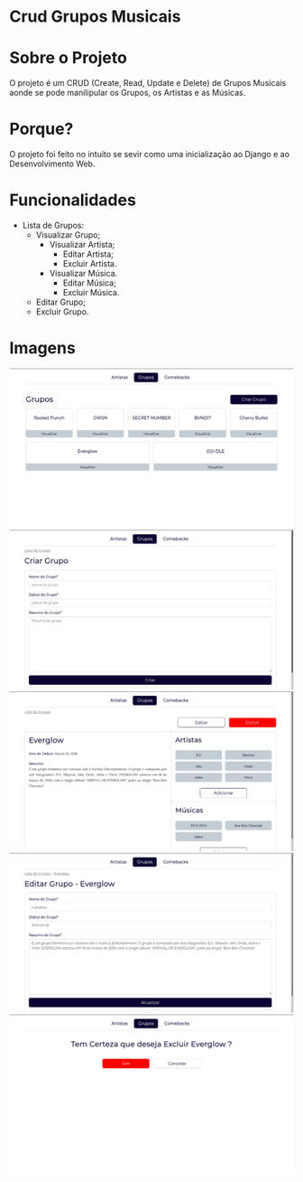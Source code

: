 # Crud Grupos Musicais

# Sobre o Projeto

O projeto é um CRUD (Create, Read, Update e Delete) de Grupos Musicais aonde se pode manilipular os Grupos, os Artistas e as Músicas.

# Porque?

O projeto foi feito no intuito se sevir como uma inicialização ao Django e ao Desenvolvimento Web.

# Funcionalidades

* Lista de Grupos:
  * Visualizar Grupo;
     * Visualizar Artista;
          * Editar Artista;
          * Excluir Artista.
     * Visualizar Música.
          * Editar Música;
          * Excluir Música.
  * Editar Grupo;
  * Excluir Grupo.

# Imagens

![Preview-Screens](https://github.com/Bruno-Felix/CRUD_Grupos/blob/master/novosGrupos/static/img/listaDeGrupos.png) 
![Preview-Screens](https://github.com/Bruno-Felix/CRUD_Grupos/blob/master/novosGrupos/static/img/criarGrupo.png)
![Preview-Screens](https://github.com/Bruno-Felix/CRUD_Grupos/blob/master/novosGrupos/static/img/visualizarGrupo.png)
![Preview-Screens](https://github.com/Bruno-Felix/CRUD_Grupos/blob/master/novosGrupos/static/img/editarGrupo.png)
![Preview-Screens](https://github.com/Bruno-Felix/CRUD_Grupos/blob/master/novosGrupos/static/img/excluirGrupo.png)
